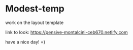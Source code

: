 # Modest-temp

work on the layout template

link to look: https://pensive-montalcini-ceb670.netlify.com

have a nice day! =)

